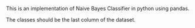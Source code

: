This is an implementation of Naive Bayes Classifier in python using pandas.

The classes should be the last column of the dataset.